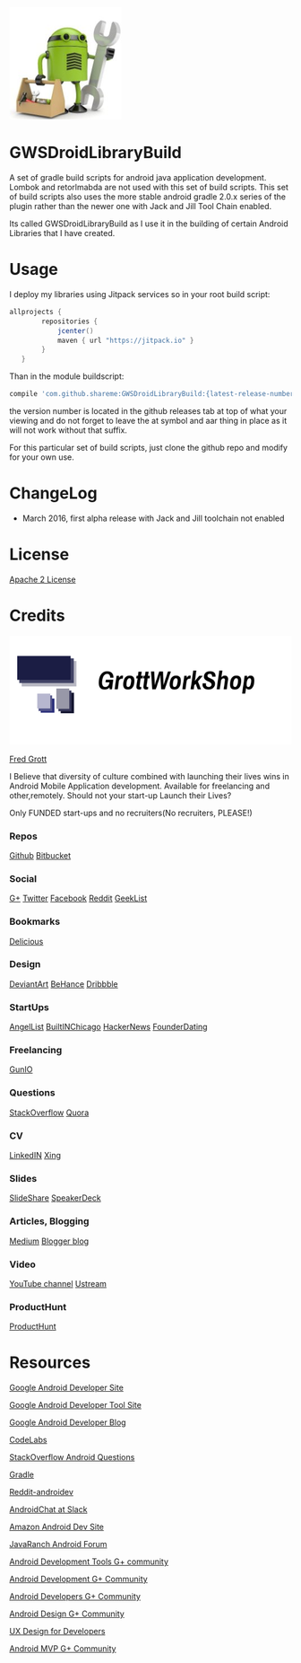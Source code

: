 ![tools](/art/tools.png)

GWSDroidLibraryBuild
=====================

A set of gradle build scripts for android java application development. Lombok and retorlmabda are
not used with this set of build scripts. This set of build scripts also uses the more stable
android gradle 2.0.x series of the plugin rather than the newer one with Jack and Jill Tool Chain
enabled.

Its called GWSDroidLibraryBuild as I use it in the building of certain Android Libraries that I have
created.

# Usage

I deploy my libraries using Jitpack services so in your root build script:

```groovy
allprojects {
        repositories {
            jcenter()
            maven { url "https://jitpack.io" }
        }
   }
```

Than in the module buildscript:


```groovy
compile 'com.github.shareme:GWSDroidLibraryBuild:{latest-release-number}@aar'
```
the version number is located in the github releases tab at top of what your viewing and do not forget
to leave the at symbol and aar thing in place as it will not work without that suffix.

For this particular set of build scripts, just clone the github repo and modify for your own use.


# ChangeLog

* March 2016, first alpha release with Jack and Jill toolchain not enabled

# License

[Apache 2 License](http://www.apache.org/licenses/LICENSE-2.0)

# Credits

![GWS Logo](/art/gws_github_header.png)

[Fred Grott](https://gtihub.com/shareme/MyGithubProfile)

I Believe that diversity of culture combined with launching their lives wins in Android Mobile Application
development. Available for freelancing and other,remotely. Should not your start-up
Launch their Lives?

Only FUNDED start-ups and no recruiters(No recruiters, PLEASE!)

### Repos

[Github](https://github.com/shareme)
[Bitbucket](https://bitbucket.org/fredgrott)

### Social

[G+](https://plus.google.com/u/0/+FredGrott/about)
[Twitter](https://twitter.com/fredgrott)
[Facebook](http://www.facebook.com/fredgrott)
[Reddit](http://www.reddit.com./user/fredgrott/)
[GeekList](https://geekli.st/fredgrott)

### Bookmarks

[Delicious](https://delicious.com/shareme)

### Design

[DeviantArt](http://shareme.deviantart.com)
[BeHance](https://www.behance.net/gwsfredgrott)
[Dribbble](https://dribbble.com/FredGrott)

### StartUps

[AngelList](https://angel.co/fred-grott)
[BuiltINChicago](http://www.builtinchicago.org/member/fred-grott)
[HackerNews](https://news.ycombinator.com/user?id=fredgrott)
[FounderDating](http://members.founderdating.com/profile/6572)

### Freelancing

[GunIO](https://gun.io/accounts/shareme)

### Questions

[StackOverflow](http://stackoverflow.com/users/237740/fred-grott)
[Quora](http://www.quora.com/Fred-Grott)

### CV

[LinkedIN](http://www.linkedin.com/in/shareme/en)
[Xing](https://www.xing.com/profile/Fred_Grott?sc_o=mxb_p)

### Slides

[SlideShare](http://www.slideshare.net/shareme)
[SpeakerDeck](https://speakerdeck.com/fredgrott)

### Articles, Blogging

[Medium](https://medium.com/@fredgrott)
[Blogger blog](http://grottworkshop.blogspot.com)

### Video

[YouTube channel](https://www.youtube.com/channel/UCRQadYlHQ8DKRQ_WwUrfZ_w)
[Ustream](https://www.ustream.tv/manage-show/12940149)


### ProductHunt

[ProductHunt](https://www.producthunt.com/@fredgrott)



# Resources

[Google Android Developer Site](http://developer.android.com)

[Google Android Developer Tool Site](http://tools.android.com)

[Google Android Developer Blog](http://android-developers.blogspot.com/)

[CodeLabs](http://www.codelabs.io)

[StackOverflow Android Questions](http://stackoverflow.com/questions/tagged/android)

[Gradle](http://gradle.org)

[Reddit-androidev](http://reddit.com/r/androdev/)

[AndroidChat at Slack](https://androidchat.slack.com/messages/development/)

[Amazon Android Dev Site](https://developer.amazon.com/public)

[JavaRanch Android Forum](http://www.coderanch.com/forums/f-93/Android)

[Android Development Tools G+ community](https://plus.google.com/communities/114791428968349268860)

[Android Development G+ Community](https://plus.google.com/communities/105153134372062985968)

[Android Developers G+ Community](https://plus.google.com/+AndroidDevelopers/posts)

[Android Design G+ Community](https://plus.google.com/communities/113499773637471211070)

[UX Design for Developers](https://plus.google.com/communities/103651070366324568638)

[Android MVP G+ Community](https://plus.google.com/communities/114285790907815804707)



